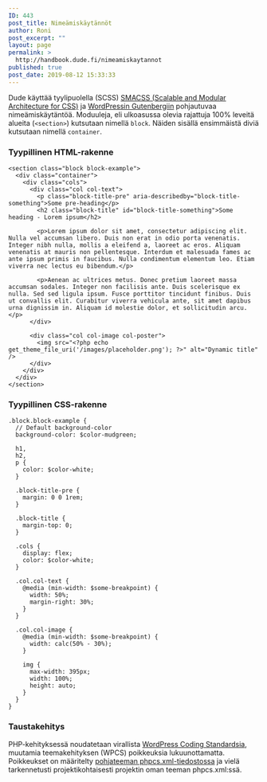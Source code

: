 ```yaml
---
ID: 443
post_title: Nimeämiskäytännöt
author: Roni
post_excerpt: ""
layout: page
permalink: >
  http://handbook.dude.fi/nimeamiskaytannot
published: true
post_date: 2019-08-12 15:33:33
---
```

Dude käyttää tyylipuolella (SCSS) <a href="http://smacss.com/">SMACSS (Scalable and Modular Architecture for CSS)</a> ja <a href="https://css-tricks.com/styling-the-gutenberg-columns-block/">WordPressin Gutenbergiin</a> pohjautuvaa nimeämiskäytäntöä. Moduuleja, eli ulkoasussa olevia rajattuja 100% leveitä alueita (<code>&lt;section&gt;</code>) kutsutaan nimellä <code>block</code>. Näiden sisällä ensimmäistä diviä kutsutaan nimellä <code>container</code>.

<h3>Tyypillinen HTML-rakenne</h3>

<pre class="language-html"><code>&lt;section class="block block-example"&gt;
  &lt;div class="container"&gt;
    &lt;div class="cols"&gt;
      &lt;div class="col col-text"&gt;
        &lt;p class="block-title-pre" aria-describedby="block-title-something"&gt;Some pre-heading&lt;/p&gt;
        &lt;h2 class="block-title" id="block-title-something"&gt;Some heading - Lorem ipsum&lt;/h2&gt;

        &lt;p&gt;Lorem ipsum dolor sit amet, consectetur adipiscing elit. Nulla vel accumsan libero. Duis non erat in odio porta venenatis. Integer nibh nulla, mollis a eleifend a, laoreet ac eros. Aliquam venenatis at mauris non pellentesque. Interdum et malesuada fames ac ante ipsum primis in faucibus. Nulla condimentum elementum leo. Etiam viverra nec lectus eu bibendum.&lt;/p&gt;

        &lt;p&gt;Aenean ac ultrices metus. Donec pretium laoreet massa accumsan sodales. Integer non facilisis ante. Duis scelerisque ex nulla. Sed sed ligula ipsum. Fusce porttitor tincidunt finibus. Duis ut convallis elit. Curabitur viverra vehicula ante, sit amet dapibus urna dignissim in. Aliquam id molestie dolor, et sollicitudin arcu.&lt;/p&gt;
      &lt;/div&gt;

      &lt;div class="col col-image col-poster"&gt;
        &lt;img src="&lt;?php echo get_theme_file_uri('/images/placeholder.png'); ?&gt;" alt="Dynamic title" /&gt;
      &lt;/div&gt;
    &lt;/div&gt;
  &lt;/div&gt;
&lt;/section&gt;
</code></pre>

<h3>Tyypillinen CSS-rakenne</h3>

<pre class="language-scss"><code>.block.block-example {
  // Default background-color
  background-color: $color-mudgreen;

  h1,
  h2,
  p {
    color: $color-white;
  }

  .block-title-pre {
    margin: 0 0 1rem;
  }

  .block-title {
    margin-top: 0;
  }

  .cols {
    display: flex;
    color: $color-white;
  }

  .col.col-text {
    @media (min-width: $some-breakpoint) {
      width: 50%;
      margin-right: 30%;
    }
  }

  .col.col-image {
    @media (min-width: $some-breakpoint) {
      width: calc(50% - 30%);
    }

    img {
      max-width: 395px;
      width: 100%;
      height: auto;
    }
  }
}</code></pre>

<h3>Taustakehitys</h3>

PHP-kehityksessä noudatetaan virallista <a href="https://make.wordpress.org/core/handbook/best-practices/coding-standards/php/">WordPress Coding Standardsia</a>, muutamia teemakehityksen (WPCS) poikkeuksia lukuunottamatta. Poikkeukset on määritelty <a href="https://github.com/digitoimistodude/air-light/blob/master/phpcs.xml" class="github">pohjateeman phpcs.xml-tiedostossa</a> ja vielä tarkennetusti projektikohtaisesti projektin oman teeman phpcs.xml:ssä.